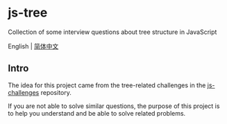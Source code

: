 # js-tree
Collection of some interview questions about tree structure in JavaScript

<p>
  English | <a href='./guides/README.zh-CN.md'>简体中文</a>
</p>


## Intro
The idea for this project came from the tree-related challenges in the [js-challenges](https://github.com/Sunny-117/js-challenges) repository.

If you are not able to solve similar questions, the purpose of this project is to help you understand and be able to solve related problems.
